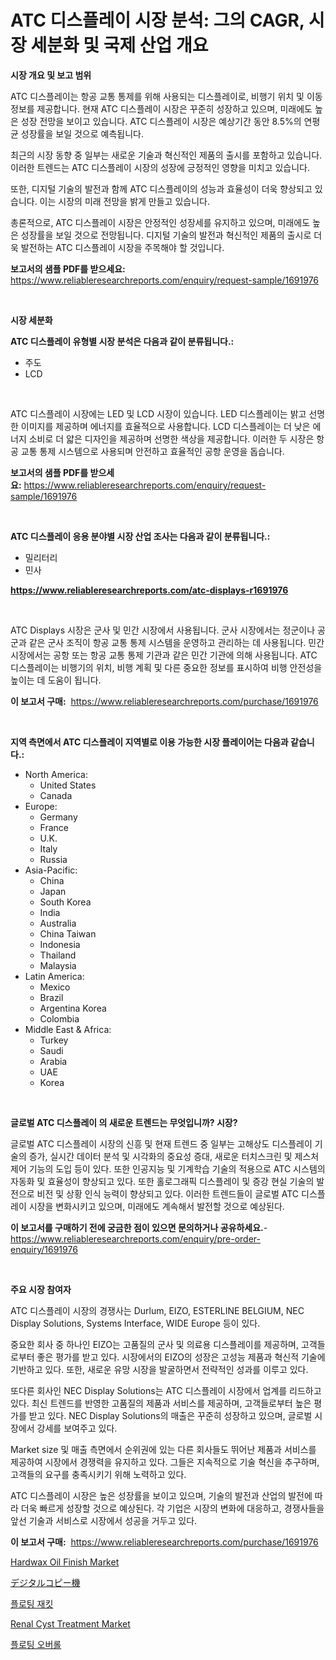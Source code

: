<p><h1>ATC 디스플레이 시장 분석: 그의 CAGR, 시장 세분화 및 국제 산업 개요</h1></p><p><strong>시장 개요 및 보고 범위</strong></p>
<p><p>ATC 디스플레이는 항공 교통 통제를 위해 사용되는 디스플레이로, 비행기 위치 및 이동 정보를 제공합니다. 현재 ATC 디스플레이 시장은 꾸준히 성장하고 있으며, 미래에도 높은 성장 전망을 보이고 있습니다. ATC 디스플레이 시장은 예상기간 동안 8.5%의 연평균 성장률을 보일 것으로 예측됩니다. </p><p>최근의 시장 동향 중 일부는 새로운 기술과 혁신적인 제품의 출시를 포함하고 있습니다. 이러한 트렌드는 ATC 디스플레이 시장의 성장에 긍정적인 영향을 미치고 있습니다. </p><p>또한, 디지털 기술의 발전과 함께 ATC 디스플레이의 성능과 효율성이 더욱 향상되고 있습니다. 이는 시장의 미래 전망을 밝게 만들고 있습니다.</p><p>총론적으로, ATC 디스플레이 시장은 안정적인 성장세를 유지하고 있으며, 미래에도 높은 성장률을 보일 것으로 전망됩니다. 디지털 기술의 발전과 혁신적인 제품의 출시로 더욱 발전하는 ATC 디스플레이 시장을 주목해야 할 것입니다.</p></p>
<p><strong>보고서의 샘플 PDF를 받으세요:</strong> <a href="https://www.reliableresearchreports.com/enquiry/request-sample/1691976">https://www.reliableresearchreports.com/enquiry/request-sample/1691976</a></p>
<p>&nbsp;</p>
<p><strong>시장 세분화</strong></p>
<p><strong>ATC 디스플레이 유형별 시장 분석은 다음과 같이 분류됩니다.:</strong></p>
<p><ul><li>주도</li><li>LCD</li></ul></p>
<p>&nbsp;</p>
<p><p>ATC 디스플레이 시장에는 LED 및 LCD 시장이 있습니다. LED 디스플레이는 밝고 선명한 이미지를 제공하며 에너지를 효율적으로 사용합니다. LCD 디스플레이는 더 낮은 에너지 소비로 더 얇은 디자인을 제공하며 선명한 색상을 제공합니다. 이러한 두 시장은 항공 교통 통제 시스템으로 사용되며 안전하고 효율적인 공항 운영을 돕습니다.</p></p>
<p><strong>보고서의 샘플 PDF를 받으세요:</strong>&nbsp;<a href="https://www.reliableresearchreports.com/enquiry/request-sample/1691976">https://www.reliableresearchreports.com/enquiry/request-sample/1691976</a></p>
<p>&nbsp;</p>
<p><strong> ATC 디스플레이 응용 분야별 시장 산업 조사는 다음과 같이 분류됩니다.:</strong></p>
<p><ul><li>밀리터리</li><li>민사</li></ul></p>
<p><strong><a href="https://www.reliableresearchreports.com/atc-displays-r1691976">https://www.reliableresearchreports.com/atc-displays-r1691976</a></strong></p>
<p>&nbsp;</p>
<p><p>ATC Displays 시장은 군사 및 민간 시장에서 사용됩니다. 군사 시장에서는 정군이나 공군과 같은 군사 조직이 항공 교통 통제 시스템을 운영하고 관리하는 데 사용됩니다. 민간 시장에서는 공항 또는 항공 교통 통제 기관과 같은 민간 기관에 의해 사용됩니다. ATC 디스플레이는 비행기의 위치, 비행 계획 및 다른 중요한 정보를 표시하여 비행 안전성을 높이는 데 도움이 됩니다.</p></p>
<p><strong>이 보고서 구매:</strong>&nbsp; <a href="https://www.reliableresearchreports.com/purchase/1691976">https://www.reliableresearchreports.com/purchase/1691976</a></p>
<p>&nbsp;</p>
<p><strong>지역 측면에서 ATC 디스플레이 지역별로 이용 가능한 시장 플레이어는 다음과 같습니다.:</strong></p>
<p><ul>
    <li>
        North America:
        <ul>
            <li>United States</li>
            <li>Canada</li>
        </ul>
    </li>
    <li>
        Europe:
        <ul>
            <li>Germany</li>
            <li>France</li>
            <li>U.K.</li>
            <li>Italy</li>
            <li>Russia</li>
        </ul>
    </li>
    <li>
        Asia-Pacific:
        <ul>
            <li>China</li>
            <li>Japan</li>
            <li>South Korea</li>
            <li>India</li>
            <li>Australia</li>
            <li>China Taiwan</li>
            <li>Indonesia</li>
            <li>Thailand</li>
            <li>Malaysia</li>
        </ul>
    </li>
    <li>
        Latin America:
        <ul>
            <li>Mexico</li>
            <li>Brazil</li>
            <li>Argentina Korea</li>
            <li>Colombia</li>
        </ul>
    </li>
    <li>
        Middle East & Africa:
        <ul>
            <li>Turkey</li>
            <li>Saudi</li>
            <li>Arabia</li>
            <li>UAE</li>
            <li>Korea</li>
        </ul>
    </li>
    </ul></p>
<p>&nbsp;</p>
<p><strong>글로벌 ATC 디스플레이 의 새로운 트렌드는 무엇입니까? 시장?</strong></p>
<p><p>글로벌 ATC 디스플레이 시장의 신흥 및 현재 트렌드 중 일부는 고해상도 디스플레이 기술의 증가, 실시간 데이터 분석 및 시각화의 중요성 증대, 새로운 터치스크린 및 제스처 제어 기능의 도입 등이 있다. 또한 인공지능 및 기계학습 기술의 적용으로 ATC 시스템의 자동화 및 효율성이 향상되고 있다. 또한 홀로그래픽 디스플레이 및 증강 현실 기술의 발전으로 비전 및 상황 인식 능력이 향상되고 있다. 이러한 트렌드들이 글로벌 ATC 디스플레이 시장을 변화시키고 있으며, 미래에도 계속해서 발전할 것으로 예상된다.</p></p>
<p><strong>이 보고서를 구매하기 전에 궁금한 점이 있으면 문의하거나 공유하세요.</strong>- <a href="https://www.reliableresearchreports.com/enquiry/pre-order-enquiry/1691976">https://www.reliableresearchreports.com/enquiry/pre-order-enquiry/1691976</a></p>
<p>&nbsp;</p>
<p><strong>주요 시장 참여자</strong></p>
<p><p>ATC 디스플레이 시장의 경쟁사는 Durlum, EIZO, ESTERLINE BELGIUM, NEC Display Solutions, Systems Interface, WIDE Europe 등이 있다. </p><p>중요한 회사 중 하나인 EIZO는 고품질의 군사 및 의료용 디스플레이를 제공하며, 고객들로부터 좋은 평가를 받고 있다. 시장에서의 EIZO의 성장은 고성능 제품과 혁신적 기술에 기반하고 있다. 또한, 새로운 유망 시장을 발굴하면서 전략적인 성과를 이루고 있다. </p><p>또다른 회사인 NEC Display Solutions는 ATC 디스플레이 시장에서 업계를 리드하고 있다. 최신 트렌드를 반영한 고품질의 제품과 서비스를 제공하며, 고객들로부터 높은 평가를 받고 있다. NEC Display Solutions의 매출은 꾸준히 성장하고 있으며, 글로벌 시장에서 강세를 보여주고 있다.</p><p>Market size 및 매출 측면에서 순위권에 있는 다른 회사들도 뛰어난 제품과 서비스를 제공하여 시장에서 경쟁력을 유지하고 있다. 그들은 지속적으로 기술 혁신을 추구하며, 고객들의 요구를 충족시키기 위해 노력하고 있다. </p><p>ATC 디스플레이 시장은 높은 성장률을 보이고 있으며, 기술의 발전과 산업의 발전에 따라 더욱 빠르게 성장할 것으로 예상된다. 각 기업은 시장의 변화에 대응하고, 경쟁사들을 앞선 기술과 서비스로 시장에서 성공을 거두고 있다.</p></p>
<p><strong>이 보고서 구매:</strong>&nbsp;&nbsp;<a href="https://www.reliableresearchreports.com/purchase/1691976">https://www.reliableresearchreports.com/purchase/1691976</a></p>
<p><p><a href="https://issuu.com/reportprime-2/docs/hardwax-oil-finish-market-size-2030.pptx">Hardwax Oil Finish Market</a></p><p><a href="https://github.com/mcbeesbxa270/Market-Research-Report-List-1/blob/main/738736724541.md">デジタルコピー機</a></p><p><a href="https://github.com/CliftonFisher9067/Market-Research-Report-List-1/blob/main/796526922570.md">플로팅 재킷</a></p><p><a href="https://github.com/mahnoor2003/Market-Research-Report-List-4/blob/main/renal-cyst-treatment-market.md">Renal Cyst Treatment Market</a></p><p><a href="https://github.com/vskv4779xr1/Market-Research-Report-List-1/blob/main/776308822569.md">플로팅 오버롤</a></p></p>